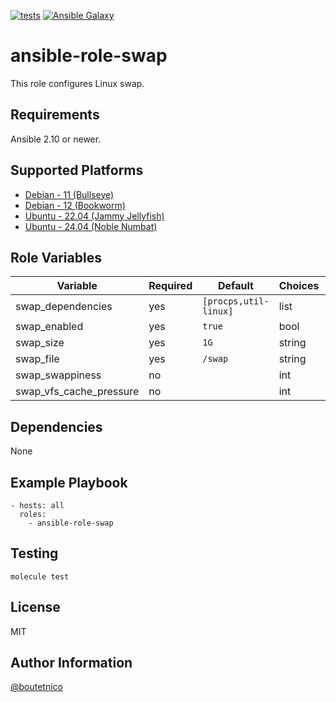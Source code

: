[![tests](https://github.com/boutetnico/ansible-role-swap/workflows/Test%20ansible%20role/badge.svg)](https://github.com/boutetnico/ansible-role-swap/actions?query=workflow%3A%22Test+ansible+role%22)
[![Ansible Galaxy](https://img.shields.io/badge/galaxy-boutetnico.swap-blue.svg)](https://galaxy.ansible.com/boutetnico/swap)

ansible-role-swap
=================

This role configures Linux swap.

Requirements
------------

Ansible 2.10 or newer.

Supported Platforms
-------------------

- [Debian - 11 (Bullseye)](https://wiki.debian.org/DebianBullseye)
- [Debian - 12 (Bookworm)](https://wiki.debian.org/DebianBookworm)
- [Ubuntu - 22.04 (Jammy Jellyfish)](http://releases.ubuntu.com/22.04/)
- [Ubuntu - 24.04 (Noble Numbat)](http://releases.ubuntu.com/24.04/)

Role Variables
--------------

| Variable                     | Required | Default                 | Choices   | Comments                            |
|------------------------------|----------|-------------------------|-----------|-------------------------------------|
| swap_dependencies            | yes      | `[procps,util-linux]`   | list      |                                     |
| swap_enabled                 | yes      | `true`                  | bool      |                                     |
| swap_size                    | yes      | `1G`                    | string    |                                     |
| swap_file                    | yes      | `/swap`                 | string    |                                     |
| swap_swappiness              | no       |                         | int       |                                     |
| swap_vfs_cache_pressure      | no       |                         | int       |                                     |

Dependencies
------------

None

Example Playbook
----------------

    - hosts: all
      roles:
        - ansible-role-swap

Testing
-------

    molecule test

License
-------

MIT

Author Information
------------------

[@boutetnico](https://github.com/boutetnico)
